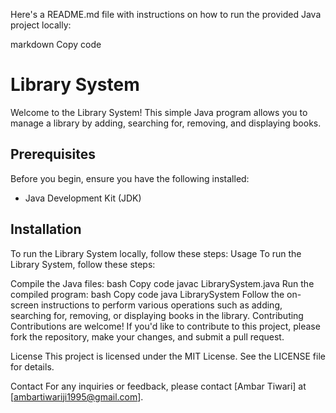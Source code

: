 Here's a README.md file with instructions on how to run the provided Java project locally:

markdown
Copy code
# Library System

Welcome to the Library System! This simple Java program allows you to manage a library by adding, searching for, removing, and displaying books.

## Prerequisites

Before you begin, ensure you have the following installed:
- Java Development Kit (JDK)

## Installation

To run the Library System locally, follow these steps:
Usage
To run the Library System, follow these steps:

Compile the Java files:
bash
Copy code
javac LibrarySystem.java
Run the compiled program:
bash
Copy code
java LibrarySystem
Follow the on-screen instructions to perform various operations such as adding, searching for, removing, or displaying books in the library.
Contributing
Contributions are welcome! If you'd like to contribute to this project, please fork the repository, make your changes, and submit a pull request.

License
This project is licensed under the MIT License. See the LICENSE file for details.

Contact
For any inquiries or feedback, please contact [Ambar Tiwari] at [ambartiwariji1995@gmail.com].
